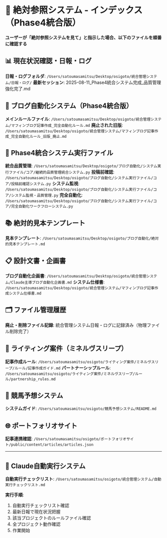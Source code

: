 # 🎯 絶対参照システム - インデックス（Phase4統合版）

**ユーザーが「絶対参照システムを見て」と指示した場合、以下のファイルを順番に確認する**

## 📊 現在状況確認・日報・ログ
**日報・ログフォルダ**: `/Users/satoumasamitsu/Desktop/osigoto/統合管理システム/日報・ログ/`
**最新セッション**: 2025-08-11_Phase4統合システム完成_品質管理強化完了.md

## 🚀 ブログ自動化システム（Phase4統合版）
**メインルールファイル**: `/Users/satoumasamitsu/Desktop/osigoto/統合管理システム/マフィンブログ記事作成_完全自動化ルール.md`
**廃止された旧版**: `/Users/satoumasamitsu/Desktop/osigoto/統合管理システム/マフィンブログ記事作成_完全自動化ルール_旧版_廃止.md`

## 🔧 Phase4統合システム実行ファイル
**統合品質管理**: `/Users/satoumasamitsu/Desktop/osigoto/ブログ自動化/システム実行ファイル/コア/継続的品質管理統合システム.py`
**投稿前確認**: `/Users/satoumasamitsu/Desktop/osigoto/ブログ自動化/システム実行ファイル/コア/投稿前確認システム.py`
**システム監視**: `/Users/satoumasamitsu/Desktop/osigoto/ブログ自動化/システム実行ファイル/コア/システム監視・品質管理.py`
**完全自動化**: `/Users/satoumasamitsu/Desktop/osigoto/ブログ自動化/システム実行ファイル/コア/完全自動化ワークフローシステム.py`

## 📚 絶対的見本テンプレート
**見本テンプレート**: `/Users/satoumasamitsu/Desktop/osigoto/ブログ自動化/絶対的見本テンプレート.md`

## 📋 設計文書・企画書
**ブログ自動化企画書**: `/Users/satoumasamitsu/Desktop/osigoto/統合管理システム/Claude主導ブログ自動化企画書.md`
**システム仕様書**: `/Users/satoumasamitsu/Desktop/osigoto/統合管理システム/マフィンブログ記事作成システム仕様書.md`

## 🗂️ ファイル管理履歴  
**廃止・削除ファイル記録**: 統合管理システム日報・ログに記録済み（物理ファイル削除完了）

## 💼 ライティング案件（ミネルヴスリープ）
**記事作成ルール**: `/Users/satoumasamitsu/osigoto/ライティング案件/ミネルヴスリープ/ルール/記事作成ガイド.md`
**パートナーシップルール**: `/Users/satoumasamitsu/osigoto/ライティング案件/ミネルヴスリープ/ルール/partnership_rules.md`

## 🏇 競馬予想システム
**システムガイド**: `/Users/satoumasamitsu/osigoto/競馬予想システム/README.md`

## 🌐 ポートフォリオサイト
**記事連携確認**: `/Users/satoumasamitsu/osigoto/ポートフォリオサイト/public/content/articles/articles.json`

---

## 🤖 Claude自動実行システム
**自動実行チェックリスト**: `/Users/satoumasamitsu/osigoto/統合管理システム/自動実行チェックリスト.md`

**実行手順**: 
1. 自動実行チェックリスト確認
2. 最新日報で現在状況把握  
3. 該当プロジェクトのルールファイル確認
4. 全プロジェクト動作確認
5. 作業開始